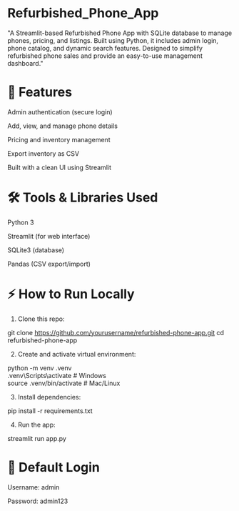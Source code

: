 # Refurbished_Phone_App
"A Streamlit-based Refurbished Phone App with SQLite database to manage phones, pricing, and listings. Built using Python, it includes admin login, phone catalog, and dynamic search features. Designed to simplify refurbished phone sales and provide an easy-to-use management dashboard."


# 🚀 Features

Admin authentication (secure login)

Add, view, and manage phone details

Pricing and inventory management

Export inventory as CSV

Built with a clean UI using Streamlit


# 🛠️ Tools & Libraries Used

Python 3

Streamlit (for web interface)

SQLite3 (database)

Pandas (CSV export/import)


# ⚡ How to Run Locally

1. Clone this repo:

git clone https://github.com/yourusername/refurbished-phone-app.git
cd refurbished-phone-app


2. Create and activate virtual environment:

python -m venv .venv  
.venv\Scripts\activate   # Windows  
source .venv/bin/activate # Mac/Linux


3. Install dependencies:

pip install -r requirements.txt


4. Run the app:

streamlit run app.py



# 🔑 Default Login

Username: admin

Password: admin123
